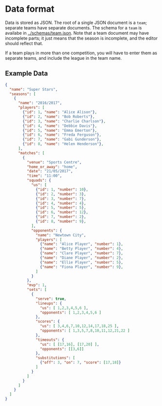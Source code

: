 # Data format
Data is stored as JSON.  The root of a single JSON document is a `team`; separate teams have separate documents.
The schema for a `team` is availabe in [../schemas/team.json](../schemas/team.json).  Note that a team document
may have incomplete parts; it just means that the season is incomplete, and the editor should reflect that.

If a team plays in more than one competition, you will have to enter them as separate teams, and include the league
in the team name.

## Example Data

```json
{
  "name": "Super Stars",
  "seasons": [
    {
      "name": "2016/2017",
      "players": [
        {"id": 1, "name": "Alice Alison"},
        {"id": 2, "name": "Bob Roberts"},
        {"id": 3, "name": "Charlie Charlson"},
        {"id": 4, "name": "Debbie Davis"},
        {"id": 5, "name": "Emma Emerton"},
        {"id": 6, "name": "Freda Ferguson"},
        {"id": 7, "name": "Gabi Gunderson"},
        {"id": 8, "name": "Helen Henderson"},
      ],
      "matches": [
        {
          "venue": "Sports Centre",
          "home_or_away": "home",
          "date": "21/05/2017",
          "time": "11:00",
          "squads": {
            "us": [
              {"id": 1, "number": 10},
              {"id": 2, "number": 3},
              {"id": 3, "number": 7},
              {"id": 4, "number": 4},
              {"id": 5, "number": 5},
              {"id": 6, "number": 12},
              {"id": 7, "number": 2},
              {"id": 8, "number": 9},
            ],
            "opponents": {
              "name": "Newtown City",
              "players": [
                {"name": "Alice Player", "number": 1},
                {"name": "Betty Player", "number": 4},
                {"name": "Clare Player", "number": 7},
                {"name": "Diane Player", "number": 2},
                {"name": "Ellie Player", "number": 5},
                {"name": "Fiona Player", "number": 9},
              ]
            }
          },
          "mvp": 1,
          "sets": [
            {
              "serve": true,
              "lineups": {
                "us": [ 1,2,3,4,5,6 ],
                "opponents": [ 1,2,3,4,5,6 ]
              },
              "scores": {
                "us": [ 3,4,6,7,10,12,14,17,18,25 ],
                "opponents": [ 1,3,5,7,8,10,11,12,21,22 ]
              },
              "timeouts": {
                "us": [ [17,16], [17,20] ],
                "opponents": [[3,6]]
              },
              "substitutions": [
                {"off": 3, "on": 7, "score": [17,18]}
              ]
            }
          ]
        }
      ]
    }
  ]
}
```
